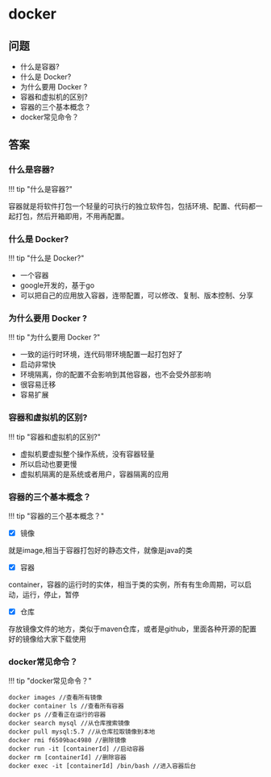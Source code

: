 # docker

## 问题

- 什么是容器?
- 什么是 Docker?
- 为什么要用 Docker ?
- 容器和虚拟机的区别?
- 容器的三个基本概念？
- docker常见命令？


## 答案

### 什么是容器?

!!! tip "什么是容器?"

容器就是将软件打包一个轻量的可执行的独立软件包，包括环境、配置、代码都一起打包，然后开箱即用，不用再配置。

### 什么是 Docker?

!!! tip "什么是 Docker?"

- 一个容器
- google开发的，基于go
- 可以把自己的应用放入容器，连带配置，可以修改、复制、版本控制、分享


### 为什么要用 Docker ?

!!! tip "为什么要用 Docker ?"

- 一致的运行时环境，连代码带环境配置一起打包好了
- 启动非常快
- 环境隔离，你的配置不会影响到其他容器，也不会受外部影响
- 很容易迁移
- 容易扩展

### 容器和虚拟机的区别?

!!! tip "容器和虚拟机的区别?"

- 虚拟机要虚拟整个操作系统，没有容器轻量
- 所以启动也要更慢
- 虚拟机隔离的是系统或者用户，容器隔离的应用

### 容器的三个基本概念？

!!! tip "容器的三个基本概念？"

- [x] 镜像

就是image,相当于容器打包好的静态文件，就像是java的类

- [x] 容器

container，容器的运行时的实体，相当于类的实例，所有有生命周期，可以启动，运行，停止，暂停

- [x] 仓库

存放镜像文件的地方，类似于maven仓库，或者是github，里面各种开源的配置好的镜像给大家下载使用


### docker常见命令？

!!! tip "docker常见命令？"

```docker
docker images //查看所有镜像
docker container ls //查看所有容器
docker ps //查看正在运行的容器
docker search mysql //从仓库搜索镜像
docker pull mysql:5.7 //从仓库拉取镜像到本地
docker rmi f6509bac4980 //删除镜像
docker run -it [containerId] //启动容器
docker rm [containerId] //删除容器
docker exec -it [containerId] /bin/bash //进入容器后台
```

